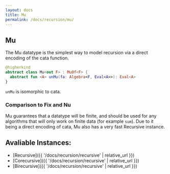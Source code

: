 ```yaml
---
layout: docs
title: Mu
permalink: /docs/recursion/mu/
---
```


## Mu

The Mu datatype is the simplest way to model recursion via a direct encoding of the
cata function.

```kotlin
@higherkind
abstract class Mu<out F> : MuOf<F> {
  abstract fun <A> unMu(fa: Algebra<F, Eval<A>>): Eval<A>
}
```

`unMu` is isomorphic to cata.

### Comparison to Fix and Nu

Mu guarantees that a datatype will be finite, and should be used for any algorithms
that will only work on finite data (for example `sum`). Due to it being a direct encoding
of cata, Mu also has a very fast Recursive instance.

## Avaliable Instances:

- [Recursive]({{ '/docs/recursion/recursive' | relative_url }})
- [Corecursive]({{ '/docs/recursion/recursive' | relative_url }})
- [Birecursive]({{ '/docs/recursion/recursive' | relative_url }})

